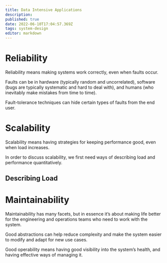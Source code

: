 ```yaml
---
title: Data Intensive Applications
description: 
published: true
date: 2022-06-10T17:04:57.369Z
tags: system-design
editor: markdown
---
```


# Reliability
Reliability means making systems work correctly, even when faults occur. 

Faults can be in hardware (typically random and uncorrelated), software (bugs are typically systematic and hard to deal with), and humans (who inevitably make mistakes from time to time). 

Fault-tolerance techniques can hide certain types of faults from the end user.


# Scalability
Scalability means having strategies for keeping performance good, even when load increases. 

In order to discuss scalability, we first need ways of describing load and performance quantitatively.

## Describing Load
# Maintainability
Maintainability has many facets, but in essence it’s about making life better for the engineering and operations teams who need to work with the system.

Good abstractions can help reduce complexity and make the system easier to modify and adapt for new use cases. 

Good operability means having good visibility into the system’s health, and having effective ways of managing it.
